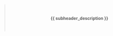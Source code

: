 > </br><h4 align="center">**{{ subheader_description }}**</h4></br>

<!--TERMINALIZE![{{ terminalizer_title }}]({{ repository.group.python_cli }}/{{ slug }}{{ repository.location.demo }})TERMINALIZE-->
